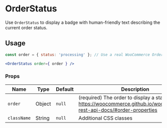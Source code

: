 OrderStatus
===

Use `OrderStatus` to display a badge with human-friendly text describing the current order status.

## Usage

```jsx
const order = { status: 'processing' }; // Use a real WooCommerce Order here.

<OrderStatus order={ order } />
```

### Props

Name | Type | Default | Description
--- | --- | --- | ---
`order` | Object | `null` | (required) The order to display a status for. See: https://woocommerce.github.io/woocommerce-rest-api-docs/#order-properties
`className` | String | `null` | Additional CSS classes
